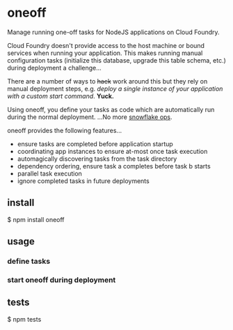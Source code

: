 # oneoff

Manage running one-off tasks for NodeJS applications on Cloud Foundry.

Cloud Foundry doesn't provide access to the host machine or bound services when running your
application. This makes running manual configuration tasks (initialize this 
database, upgrade this table schema, etc.) during deployment a challenge...

There are a number of ways to ~~hack~~ work around this but they rely on manual 
deployment steps, e.g. *deploy a single instance of your application with a
custom start command*. **Yuck.**

Using oneoff, you define your tasks as code which are automatically run during
the normal deployment. ...No more [snowflake ops](http://martinfowler.com/bliki/SnowflakeServer.html).

oneoff provides the following features...

* ensure tasks are completed before application startup
* coordinating app instances to ensure at-most once task execution 
* automagically discovering tasks from the task directory 
* dependency ordering, ensure task a completes before task b starts
* parallel task execution 
* ignore completed tasks in future deployments

## install 

$ npm install oneoff

## usage 

### define tasks
### start oneoff during deployment

## tests

$ npm tests
